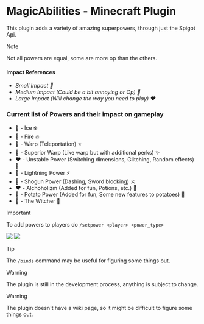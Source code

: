 # MagicAbilities - Minecraft Plugin
This plugin adds a variety of amazing superpowers, through just the Spigot Api.

> [!NOTE]
> Not all powers are equal, some are more op than the others.

#### Impact References
  - *Small Impact 💚* </li>
  - *Medium Impact (Could be a bit annoying or Op) 💛*
  - *Large Impact (Will change the way you need to play) ❤️*


### Current list of Powers and their impact on gameplay
  - 💛 - Ice ❄️ 
  - 💛 - Fire 🔥
  - 💛 - Warp (Teleportation) ⭐
  - 💛 - Superior Warp (Like warp but with additional perks) ✨
  - ❤️ - Unstable Power (Switching dimensions, Glitching, Random effects) 🧭
  - 💚 - Lightning Power ⚡
  - 💛 - Shogun Power (Dashing, Sword blocking) ⚔️
  - ❤️ - Alchoholizm (Added for fun, Potions, etc.) 🥃
  - 💛 - Potato Power (Added for fun, Some new features to potatoes) 🥔
  - 💛 - The Witcher 🐺


> [!IMPORTANT]
> To add powers to players do
> ```/setpower <player> <power_type>```

![](https://i.imgur.com/QlSqjAX.png)
![](https://i.imgur.com/SfTBcXA.png)

> [!TIP]
> The ```/binds``` command may be useful for figuring some things out.

> [!WARNING]
> The plugin is still in the development process, anything is subject to change.

> [!WARNING]
> The plugin doesn't have a wiki page, so it might be difficult to figure some things out.

